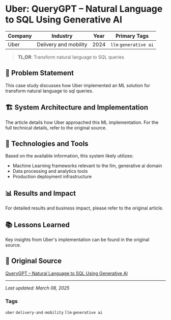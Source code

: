 # Uber: QueryGPT – Natural Language to SQL Using Generative AI

| Company | Industry | Year | Primary Tags | 
|---------|----------|------|--------------|
| Uber | Delivery and mobility | 2024 | `llm` `generative ai` |

> **TL;DR**: Transform natural language to SQL queries

## 📝 Problem Statement

This case study discusses how Uber implemented an ML solution for transform natural language to sql queries.

## 🏗️ System Architecture and Implementation

The article details how Uber approached this ML implementation. For the full technical details, refer to the original source.

## 🔧 Technologies and Tools

Based on the available information, this system likely utilizes:

- Machine Learning frameworks relevant to the llm, generative ai domain
- Data processing and analytics tools
- Production deployment infrastructure

## 📊 Results and Impact

For detailed results and business impact, please refer to the original article.

## 📚 Lessons Learned

Key insights from Uber's implementation can be found in the original source.

## 🔗 Original Source

[QueryGPT – Natural Language to SQL Using Generative AI](https://www.uber.com/en-IN/blog/query-gpt/)

---

*Last updated: March 08, 2025*

### Tags

`uber` `delivery-and-mobility` `llm` `generative ai`
